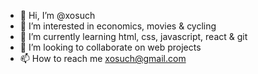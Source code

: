 - 👋 Hi, I’m @xosuch
- 👀 I’m interested in economics, movies & cycling
- 🌱 I’m currently learning html, css, javascript, react & git
- 💞️ I’m looking to collaborate on web projects
- 📫 How to reach me xosuch@gmail.com

<!---
xosuch/xosuch is a ✨ special ✨ repository because its `README.md` (this file) appears on your GitHub profile.
You can click the Preview link to take a look at your changes.
--->

